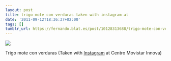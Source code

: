 ```yaml
---
layout: post
title: trigo mote con verduras taken with instagram at
date: '2011-09-12T18:36:37+02:00'
tags: []
tumblr_url: https://fernando.blat.es/post/10128313688/trigo-mote-con-verduras-taken-with-instagram-at
---
```

 ![](/tumblr_files/tumblr_lrf4t2iIJ41qz4y16o1_640.jpg)  

Trigo mote con verduras (Taken with [Instagram](http://instagr.am) at Centro Movistar Innova)
